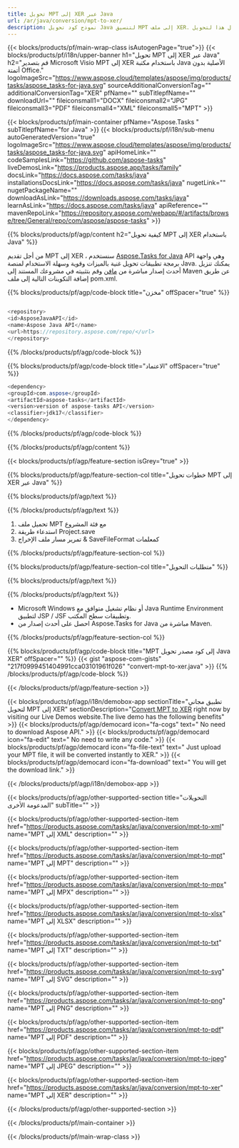 ```yaml
---
title: تحويل MPT إلى XER عبر Java 
url: /ar/java/conversion/mpt-to-xer/ 
description: نموذج كود تحويل Java لتنسيق MPT إلى ملف XER. استخدم رمز المثال هذا لتحويل MPT إلى XER داخل أي تطبيق يستند إلى Web أو Desktop Java.
---
```


{{< blocks/products/pf/main-wrap-class isAutogenPage="true">}}
{{< blocks/products/pf/i18n/upper-banner h1="تحويل MPT إلى XER عبر Java" h2="قم بتصدير Microsoft Visio MPT إلى XER باستخدام مكتبة Java الأصلية بدون أتمتة Office." logoImageSrc="https://www.aspose.cloud/templates/aspose/img/products/tasks/aspose_tasks-for-java.svg" sourceAdditionalConversionTag="" additionalConversionTag="XER" pfName="" subTitlepfName="" downloadUrl="" fileiconsmall1="DOCX" fileiconsmall2="JPG" fileiconsmall3="PDF" fileiconsmall4="XML" fileiconsmall5="MPT" >}}

{{< blocks/products/pf/main-container pfName="Aspose.Tasks " subTitlepfName="for Java" >}}
{{< blocks/products/pf/i18n/sub-menu autoGeneratedVersion="true" logoImageSrc="https://www.aspose.cloud/templates/aspose/img/products/tasks/aspose_tasks-for-java.svg" apiHomeLink="" codeSamplesLink="https://github.com/aspose-tasks" liveDemosLink="https://products.aspose.app/tasks/family" docsLink="https://docs.aspose.com/tasks/java" installationsDocsLink="https://docs.aspose.com/tasks/java" nugetLink="" nugetPackageName="" downloadAsLink="https://downloads.aspose.com/tasks/java" learnAsLink="https://docs.aspose.com/tasks/java" apiReference="" mavenRepoLink="https://repository.aspose.com/webapp/#/artifacts/browse/tree/General/repo/com/aspose/aspose-tasks" >}}

{{% blocks/products/pf/agp/content h2="كيفية تحويل MPT إلى XER باستخدام Java" %}}

من أجل تقديم MPT إلى XER ، سنستخدم
 [Aspose.Tasks for Java](https://products.aspose.com/tasks/java)
 API وهي واجهة برمجة تطبيقات تحويل غنية بالميزات وقوية وسهلة الاستخدام لمنصة Java. يمكنك تنزيل أحدث إصدار مباشرة من
 [مافن](https://repository.aspose.com/webapp/#/artifacts/browse/tree/General/repo/com/aspose/aspose-tasks)
 وقم بتثبيته في مشروعك المستند إلى Maven عن طريق إضافة التكوينات التالية إلى ملف pom.xml.

{{% blocks/products/pf/agp/code-block title="مخزن" offSpacer="true" %}}

```cs

<repository>
<id>AsposeJavaAPI</id>
<name>Aspose Java API</name>
<url>https://repository.aspose.com/repo/</url>
</repository>

```

{{% /blocks/products/pf/agp/code-block %}}

{{% blocks/products/pf/agp/code-block title="الاعتماد" offSpacer="true" %}}

```cs
<dependency>
<groupId>com.aspose</groupId>
<artifactId>aspose-tasks</artifactId>
<version>version of aspose-tasks API</version>
<classifier>jdk17</classifier>
</dependency>

```

{{% /blocks/products/pf/agp/code-block %}}

{{% /blocks/products/pf/agp/content %}}

{{< blocks/products/pf/agp/feature-section isGrey="true" >}}

{{% blocks/products/pf/agp/feature-section-col title="خطوات تحويل MPT إلى XER عبر Java" %}}

{{% blocks/products/pf/agp/text %}}

{{% /blocks/products/pf/agp/text %}}

1. تحميل ملف MPT مع فئة المشروع
1. استدعاء طريقة Project.save
1. تمرير مسار ملف الإخراج & SaveFileFormat كمعلمات

{{% /blocks/products/pf/agp/feature-section-col %}}

{{% blocks/products/pf/agp/feature-section-col title="متطلبات التحويل" %}}

{{% blocks/products/pf/agp/text %}}

{{% /blocks/products/pf/agp/text %}}

- Microsoft Windows أو نظام تشغيل متوافق مع Java Runtime Environment لتطبيق JSP / JSF وتطبيقات سطح المكتب.
- احصل على أحدث إصدار من Aspose.Tasks for Java مباشرة من Maven.

{{% /blocks/products/pf/agp/feature-section-col %}}

{{% blocks/products/pf/agp/code-block title="MPT إلى كود مصدر تحويل Java XER" offSpacer="" %}}
{{< gist "aspose-com-gists" "217f0999451404991cca03101961f026" "convert-mpt-to-xer.java" >}}
{{% /blocks/products/pf/agp/code-block %}}

{{< /blocks/products/pf/agp/feature-section >}}

<!-- aboutfile Starts -->

{{< blocks/products/pf/agp/i18n/demobox-app sectionTitle="تطبيق مجاني لتحويل MPT إلى XER" sectionDescription="[Convert MPT to XER](https://products.aspose.app/tasks/conversion/mpt-to-xer) right now by visiting our Live Demos website.The live demo has the following benefits" >}}
        {{< blocks/products/pf/agp/democard icon="fa-cogs" text=" No need to download Aspose API." >}}
        {{< blocks/products/pf/agp/democard icon="fa-edit" text=" No need to write any code." >}}
        {{< blocks/products/pf/agp/democard icon="fa-file-text" text=" Just upload your MPT file, it will be converted instantly to XER." >}}
        {{< blocks/products/pf/agp/democard icon="fa-download" text=" You will get the download link." >}}

{{< /blocks/products/pf/agp/i18n/demobox-app >}}

<!-- aboutfile Ends -->

{{< blocks/products/pf/agp/other-supported-section title="التحويلات المدعومة الأخرى" subTitle="" >}}

{{< blocks/products/pf/agp/other-supported-section-item href="https://products.aspose.com/tasks/ar/java/conversion/mpt-to-xml" name="MPT إلى XML" description="" >}}

{{< blocks/products/pf/agp/other-supported-section-item href="https://products.aspose.com/tasks/ar/java/conversion/mpt-to-mpt" name="MPT إلى MPT" description="" >}}

{{< blocks/products/pf/agp/other-supported-section-item href="https://products.aspose.com/tasks/ar/java/conversion/mpt-to-mpx" name="MPT إلى MPX" description="" >}}

{{< blocks/products/pf/agp/other-supported-section-item href="https://products.aspose.com/tasks/ar/java/conversion/mpt-to-xlsx" name="MPT إلى XLSX" description="" >}}

{{< blocks/products/pf/agp/other-supported-section-item href="https://products.aspose.com/tasks/ar/java/conversion/mpt-to-txt" name="MPT إلى TXT" description="" >}}

{{< blocks/products/pf/agp/other-supported-section-item href="https://products.aspose.com/tasks/ar/java/conversion/mpt-to-svg" name="MPT إلى SVG" description="" >}}

{{< blocks/products/pf/agp/other-supported-section-item href="https://products.aspose.com/tasks/ar/java/conversion/mpt-to-png" name="MPT إلى PNG" description="" >}}

{{< blocks/products/pf/agp/other-supported-section-item href="https://products.aspose.com/tasks/ar/java/conversion/mpt-to-pdf" name="MPT إلى PDF" description="" >}}

{{< blocks/products/pf/agp/other-supported-section-item href="https://products.aspose.com/tasks/ar/java/conversion/mpt-to-jpeg" name="MPT إلى JPEG" description="" >}}

{{< blocks/products/pf/agp/other-supported-section-item href="https://products.aspose.com/tasks/ar/java/conversion/mpt-to-xer" name="MPT إلى XER" description="" >}}



{{< /blocks/products/pf/agp/other-supported-section >}}

{{< /blocks/products/pf/main-container >}}
    
{{< /blocks/products/pf/main-wrap-class >}}